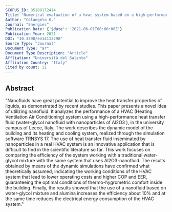```yaml
---
SCOPUS_ID: 85108172414
Title: "Numerical evaluation of a hvac system based on a high-performance heat transfer fluid"
Author: "Colangelo G."
Journal: "Energies"
Publication Date: {'$date': '2021-06-01T00:00:00Z'}
Publication Year: 2021
DOI: "10.3390/en14113298"
Source Type: "Journal"
Document Type: "ar"
Document Type Description: "Article"
Affliation: "Università del Salento"
Affliation Country: "Italy"
Cited by count: 11
---
```


## Abstract
"Nanofluids have great potential to improve the heat transfer properties of liquids, as demonstrated by recent studies. This paper presents a novel idea of utilizing nanofluid. It analyzes the performance of a HVAC (Heating Ventilation Air Conditioning) system using a high-performance heat transfer fluid (water-glycol nanofluid with nanoparticles of Al2O3 ), in the university campus of Lecce, Italy. The work describes the dynamic model of the building and its heating and cooling system, realized through the simulation software TRNSYS 17. The use of heat transfer fluid inseminated by nanoparticles in a real HVAC system is an innovative application that is difficult to find in the scientific literature so far. This work focuses on comparing the efficiency of the system working with a traditional water-glycol mixture with the same system that uses Al2O3-nanofluid. The results obtained by means of the dynamic simulations have confirmed what theoretically assumed, indicating the working conditions of the HVAC system that lead to lower operating costs and higher COP and EER, guaranteeing the optimal conditions of thermo-hygrometric comfort inside the building. Finally, the results showed that the use of a nanofluid based on water-glycol mixture and alumina increases the efficiency about 10% and at the same time reduces the electrical energy consumption of the HVAC system."
